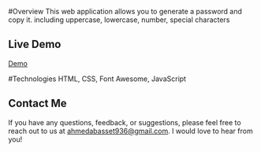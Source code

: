#Overview
This web application allows you to generate a password and copy it. including uppercase, lowercase, number, special characters

## Live Demo
[Demo](https://ahmedbm98.github.io/Generate-Password/)

#Technologies
HTML, CSS, Font Awesome, JavaScript

## Contact Me
If you have any questions, feedback, or suggestions, please feel free to reach out to us at ahmedabasset936@gmail.com. I would love to hear from you!
